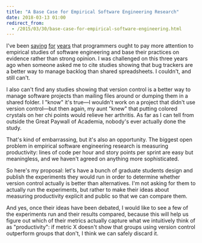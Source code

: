 ```yaml
---
title: "A Base Case for Empirical Software Engineering Research"
date: 2018-03-13 01:00
redirect_from:
  - /2015/03/30/base-case-for-empirical-software-engineering.html
---
```


I've been
[saying](http://www.amazon.com/Making-Software-Really-Works-Believe/dp/0596808321/)
[for](https://vimeo.com/9270320)
[years](https://www.youtube.com/watch?v=FtKO619O5g0) that programmers
ought to pay more attention to empirical studies of software
engineering and base their practices on evidence rather than strong
opinion.  I was challenged on this three years ago when someone asked
me to cite studies showing that bug trackers are a better way to
manage backlog than shared spreadsheets.  I couldn't, and still can't.

I also can't find any studies showing that version control is a better
way to manage software projects than mailing files around or dumping
them in a shared folder.  I "know" it's true—I wouldn't work on a
project that didn't use version control—but then again, my aunt "knew"
that putting colored crystals on her chi points would relieve her
arthritis.  As far as I can tell from outside the Great Paywall of
Academia, nobody's ever actually done the study.

That's kind of embarrassing, but it's also an opportunity.  The
biggest open problem in empirical software engineering research is
measuring productivity: lines of code per hour and story points per
sprint are easy but meaningless, and we haven't agreed on anything
more sophisticated.

So here's my proposal: let's have a bunch of graduate students design
and publish the experiments they would run in order to determine
whether version control actually is better than alternatives.  I'm not
asking for them to actually run the experiments, but rather to make
their ideas about measuring productivity explicit and public so that
we can compare them.

And yes, once their ideas have been debated, I would like to see a few
of the experiments run and their results compared, because this will
help us figure out which of their metrics actually capture what we
intuitively think of as "productivity": if metric X doesn't show that
groups using version control outperform groups that don't, I think we
can safely discard it.
